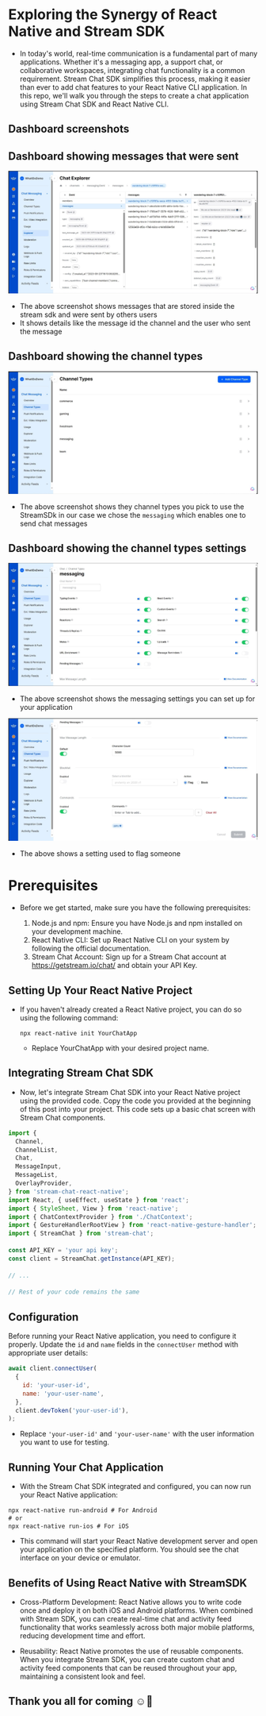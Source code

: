 # Exploring the Synergy of React Native and Stream SDK

- In today's world, real-time communication is a fundamental part of many applications. Whether it's a messaging app, a support chat, or collaborative workspaces, integrating chat functionality is a common requirement. Stream Chat SDK simplifies this process, making it easier than ever to add chat features to your React Native CLI application. In this repo, we'll walk you through the steps to create a chat application using Stream Chat SDK and React Native CLI.

## Dashboard screenshots
## Dashboard showing messages that were sent
![Dashboard showing messages that were sent ](./dashboard-messages.jpg)

- The above screenshot shows messages that are stored inside the stream sdk and were sent by others users
- It shows details like the message id the channel and the user who sent the message

## Dashboard showing the channel types

![Dashboard showing the channel types](./channel-type.jpg)
- The above screenshot shows they channel types you pick to use the StreamSDk in our case we chose the `messaging` which enables one to send chat messages

## Dashboard showing the channel types settings

![Dashboard showing the channel types settings](./message-channelType.jpg)

- The above screenshot shows the messaging settings you can set up for your application

![Dashboard showing the channel types settings](./mchannelType.jpg)

- The above shows a setting used to flag someone 

# Prerequisites
- Before we get started, make sure you have the following prerequisites:

  1. Node.js and npm: Ensure you have Node.js and npm installed on your development machine.
  2. React Native CLI: Set up React Native CLI on your system by following the official documentation.
  3. Stream Chat Account: Sign up for a Stream Chat account at https://getstream.io/chat/ and obtain your API Key.

## Setting Up Your React Native Project
- If you haven't already created a React Native project, you can do so using the following command:
  
  ```
  npx react-native init YourChatApp
  ```
  - Replace YourChatApp with your desired project name.

## Integrating Stream Chat SDK
- Now, let's integrate Stream Chat SDK into your React Native project using the provided code. Copy the code you provided at the beginning of this post into your project. This code sets up a basic chat screen with Stream Chat components.

``` js
import {
  Channel,
  ChannelList,
  Chat,
  MessageInput,
  MessageList,
  OverlayProvider,
} from 'stream-chat-react-native';
import React, { useEffect, useState } from 'react';
import { StyleSheet, View } from 'react-native';
import { ChatContextProvider } from './ChatContext';
import { GestureHandlerRootView } from 'react-native-gesture-handler';
import { StreamChat } from 'stream-chat';

const API_KEY = 'your api key';
const client = StreamChat.getInstance(API_KEY);

// ...

// Rest of your code remains the same

```
## Configuration

Before running your React Native application, you need to configure it properly. Update the `id` and `name` fields in the `connectUser` method with appropriate user details:

``` js
await client.connectUser(
  {
    id: 'your-user-id',
    name: 'your-user-name',
  },
  client.devToken('your-user-id'),
);

```

- Replace `'your-user-id'` and `'your-user-name'` with the user information you want to use for testing.

## Running Your Chat Application
- With the Stream Chat SDK integrated and configured, you can now run your React Native application:

```
npx react-native run-android # For Android
# or
npx react-native run-ios # For iOS

```
- This command will start your React Native development server and open your application on the specified platform. You should see the chat interface on your device or emulator.

## Benefits of Using React Native with StreamSDK
- Cross-Platform Development: React Native allows you to write code once and deploy it on both iOS and Android platforms. When combined with Stream SDK, you can create real-time chat and activity feed functionality that works seamlessly across both major mobile platforms, reducing development time and effort.

- Reusability: React Native promotes the use of reusable components. When you integrate Stream SDK, you can create custom chat and activity feed components that can be reused throughout your app, maintaining a consistent look and feel.


## Thank you all for coming ☺🥳